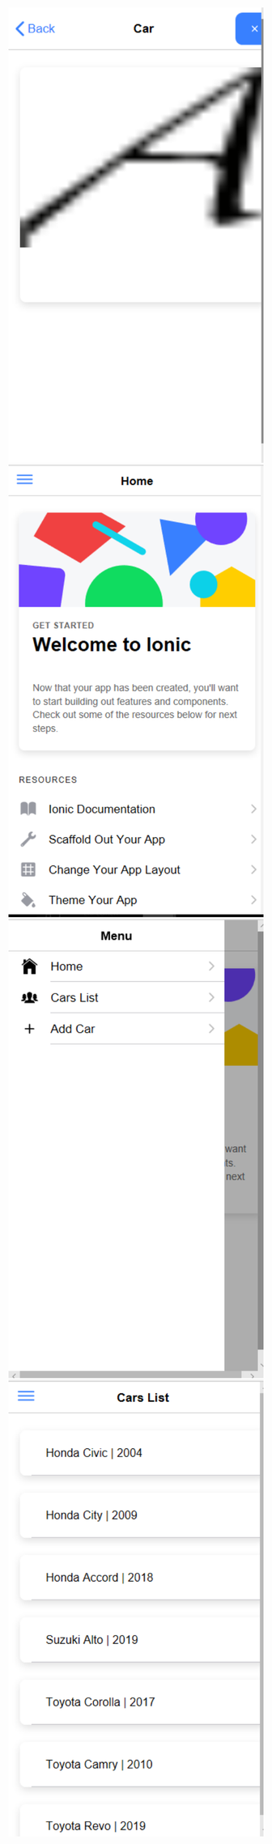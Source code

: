 <img src="assi2-1.PNG" width="600">
<img src="assi2-2.PNG" width="600">
<img src="3.PNG" width="600">
<img src="4.PNG" width="600">